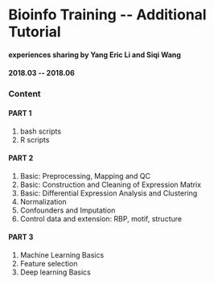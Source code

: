 # Bioinfo Training -- Additional Tutorial

#### experiences sharing by Yang Eric Li and Siqi Wang

#### 2018.03 -- 2018.06

### Content

#### PART 1

1. bash scripts
2. R scripts

#### PART 2

1. Basic: Preprocessing, Mapping and QC
2. Basic: Construction and Cleaning of Expression Matrix
3. Basic: Differential Expression Analysis and Clustering
4. Normalization
5. Confounders and Imputation
6. Control data and extension: RBP, motif, structure

#### PART 3

1. Machine Learning Basics
2. Feature selection
3. Deep learning Basics
